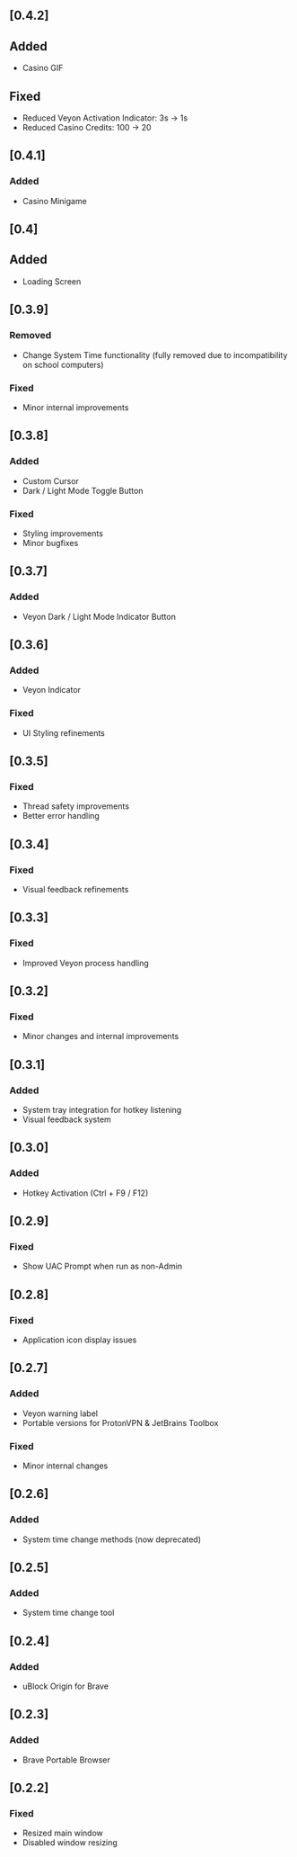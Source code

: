 ## [0.4.2]
## Added
- Casino GIF
## Fixed
- Reduced Veyon Activation Indicator: 3s -> 1s
- Reduced Casino Credits: 100 -> 20
## [0.4.1]
### Added
- Casino Minigame
## [0.4]
## Added
- Loading Screen
## [0.3.9]
### Removed
- Change System Time functionality (fully removed due to incompatibility on school computers)
### Fixed
- Minor internal improvements
## [0.3.8]
### Added
- Custom Cursor
- Dark / Light Mode Toggle Button
### Fixed
- Styling improvements
- Minor bugfixes

## [0.3.7]
### Added
- Veyon Dark / Light Mode Indicator Button

## [0.3.6]
### Added
- Veyon Indicator
### Fixed
- UI Styling refinements

## [0.3.5]
### Fixed
- Thread safety improvements
- Better error handling

## [0.3.4]
### Fixed
- Visual feedback refinements

## [0.3.3]
### Fixed
- Improved Veyon process handling

## [0.3.2]
### Fixed
- Minor changes and internal improvements

## [0.3.1]
### Added
- System tray integration for hotkey listening
- Visual feedback system

## [0.3.0]
### Added
- Hotkey Activation (Ctrl + F9 / F12)

## [0.2.9]
### Fixed
- Show UAC Prompt when run as non-Admin

## [0.2.8]
### Fixed
- Application icon display issues

## [0.2.7]
### Added
- Veyon warning label
- Portable versions for ProtonVPN & JetBrains Toolbox
### Fixed
- Minor internal changes

## [0.2.6]
### Added
- System time change methods (now deprecated)

## [0.2.5]
### Added
- System time change tool

## [0.2.4]
### Added
- uBlock Origin for Brave

## [0.2.3]
### Added
- Brave Portable Browser

## [0.2.2]
### Fixed
- Resized main window
- Disabled window resizing